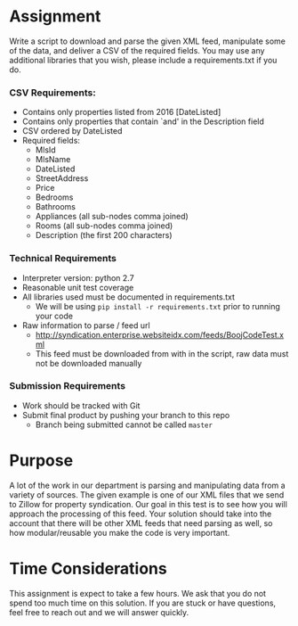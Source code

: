 # Assignment
Write a script to download and parse the given XML feed, manipulate some of the data, and deliver a CSV of the
required fields. You may use any additional libraries that you wish, please include a requirements.txt if you 
do.

### CSV Requirements:
- Contains only properties listed from 2016 [DateListed]
- Contains only properties that contain `and' in the Description field
- CSV ordered by DateListed
- Required fields:
	- MlsId
	- MlsName
	- DateListed
	- StreetAddress
	- Price
	- Bedrooms
	- Bathrooms
	- Appliances (all sub-nodes comma joined)
	- Rooms (all sub-nodes comma joined)
	- Description (the first 200 characters)

### Technical Requirements
- Interpreter version: python 2.7
- Reasonable unit test coverage
- All libraries used must be documented in requirements.txt
	- We will be using `pip install -r requirements.txt` prior to running your code
- Raw information to parse / feed url
	- http://syndication.enterprise.websiteidx.com/feeds/BoojCodeTest.xml
	- This feed must be downloaded from with in the script, raw data must not be downloaded manually

### Submission Requirements
- Work should be tracked with Git
- Submit final product by pushing your branch to this repo
	- Branch being submitted cannot be called `master`

# Purpose
A lot of the work in our department is parsing and manipulating data from a variety of sources. The given example
is one of our XML files that we send to Zillow for property syndication. 
Our goal in this test is to see how you will approach the processing of this feed. Your solution should take into
the account that there will be other XML feeds that need parsing as well, so how modular/reusable you make the code
is very important. 

# Time Considerations
This assignment is expect to take a few hours. We ask that you do not spend too much time on this solution. If you
are stuck or have questions, feel free to reach out and we will answer quickly. 

